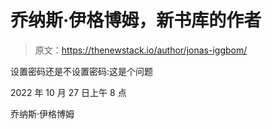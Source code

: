 # 乔纳斯·伊格博姆，新书库的作者

> 原文：<https://thenewstack.io/author/jonas-iggbom/>

设置密码还是不设置密码:这是个问题

2022 年 10 月 27 日上午 8 点

乔纳斯·伊格博姆